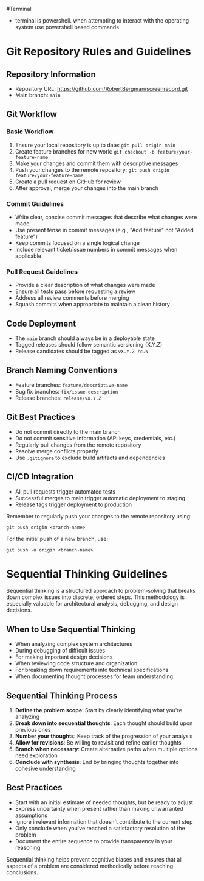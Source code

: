 #Terminal
- terminal is powershell.  when attempting to interact with the operating system use powershell based commands

# Git Repository Rules and Guidelines

## Repository Information
- Repository URL: https://github.com/RobertBergman/screenrecord.git
- Main branch: `main`

## Git Workflow

### Basic Workflow
1. Ensure your local repository is up to date: `git pull origin main`
2. Create feature branches for new work: `git checkout -b feature/your-feature-name`
3. Make your changes and commit them with descriptive messages
4. Push your changes to the remote repository: `git push origin feature/your-feature-name`
5. Create a pull request on GitHub for review
6. After approval, merge your changes into the main branch

### Commit Guidelines
- Write clear, concise commit messages that describe what changes were made
- Use present tense in commit messages (e.g., "Add feature" not "Added feature")
- Keep commits focused on a single logical change
- Include relevant ticket/issue numbers in commit messages when applicable

### Pull Request Guidelines
- Provide a clear description of what changes were made
- Ensure all tests pass before requesting a review
- Address all review comments before merging
- Squash commits when appropriate to maintain a clean history

## Code Deployment
- The `main` branch should always be in a deployable state
- Tagged releases should follow semantic versioning (X.Y.Z)
- Release candidates should be tagged as `vX.Y.Z-rc.N`

## Branch Naming Conventions
- Feature branches: `feature/descriptive-name`
- Bug fix branches: `fix/issue-description`
- Release branches: `release/vX.Y.Z`

## Git Best Practices
- Do not commit directly to the main branch
- Do not commit sensitive information (API keys, credentials, etc.)
- Regularly pull changes from the remote repository
- Resolve merge conflicts properly
- Use `.gitignore` to exclude build artifacts and dependencies

## CI/CD Integration
- All pull requests trigger automated tests
- Successful merges to main trigger automatic deployment to staging
- Release tags trigger deployment to production

Remember to regularly push your changes to the remote repository using:
```
git push origin <branch-name>
```

For the initial push of a new branch, use:
```
git push -u origin <branch-name>
```

# Sequential Thinking Guidelines

Sequential thinking is a structured approach to problem-solving that breaks down complex issues into discrete, ordered steps. This methodology is especially valuable for architectural analysis, debugging, and design decisions.

## When to Use Sequential Thinking

- When analyzing complex system architectures
- During debugging of difficult issues
- For making important design decisions
- When reviewing code structure and organization
- For breaking down requirements into technical specifications
- When documenting thought processes for team understanding

## Sequential Thinking Process

1. **Define the problem scope**: Start by clearly identifying what you're analyzing
2. **Break down into sequential thoughts**: Each thought should build upon previous ones
3. **Number your thoughts**: Keep track of the progression of your analysis
4. **Allow for revisions**: Be willing to revisit and refine earlier thoughts
5. **Branch when necessary**: Create alternative paths when multiple options need exploration
6. **Conclude with synthesis**: End by bringing thoughts together into cohesive understanding

## Best Practices

- Start with an initial estimate of needed thoughts, but be ready to adjust
- Express uncertainty when present rather than making unwarranted assumptions
- Ignore irrelevant information that doesn't contribute to the current step
- Only conclude when you've reached a satisfactory resolution of the problem
- Document the entire sequence to provide transparency in your reasoning

Sequential thinking helps prevent cognitive biases and ensures that all aspects of a problem are considered methodically before reaching conclusions.
